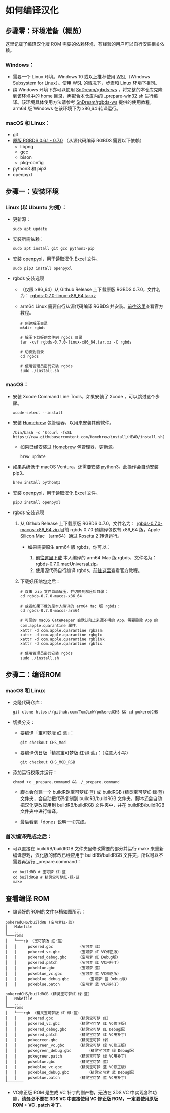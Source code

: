 # 如何编译汉化

## 步骤零：环境准备（概览）

这里记载了编译汉化版 ROM 需要的依赖环境，有经验的用户可以自行安装相关依赖。

### Windows：
- 需要一个 Linux 环境。Windows 10 或以上推荐使用 [WSL](https://learn.microsoft.com/zh-cn/windows/wsl/install)（Windows Subsystem for Linux）。使用 WSL 的情况下，步骤和 Linux 环境下相同。
- 纯 Windows 环境下亦可以使用 [SnDream/rgbds-ws](https://github.com/SnDream/rgbds-ws) ，将完整的本仓库克隆到该环境中的 home 目录，再配合本仓库内的 _prepare-win32.sh 进行编译。该环境具体使用方法请参考 [SnDream/rgbds-ws](https://github.com/SnDream/rgbds-ws) 提供的使用教程。arm64 版 Windows 在该环境下为 x86_64 转译运行。

### macOS 和 Linux：
- git
- [原版 RGBDS 0.6.1 - 0.7.0](https://rgbds.gbdev.io/install/) （从源代码编译 RGBDS 需要以下依赖）
	-  libpng
	-  gcc
	-  bison
	-  pkg-config
-  python3 和 pip3
-  openpyxl

## 步骤一：安装环境
### Linux (以 Ubuntu 为例）：
- 更新源：

	```
	sudo apt update
	```
	
- 安装所需依赖：

	```
	sudo apt install git gcc python3-pip
	```
	
- 安装 openpyxl，用于读取汉化 Excel 文件。
	
	```
	sudo pip3 install openpyxl
	```
	
- rgbds 安装选项
	-  （仅限 x86_64）从 Github Release 上下载原版 RGBDS 0.7.0，文件名为：  [rgbds-0.7.0-linux-x86_64.tar.xz](https://github.com/gbdev/rgbds/releases/tag/v0.7.0)
	- arm64 Linux 需要自行从源代码编译 RGBDS 并安装。[前往这里](https://rgbds.gbdev.io/install/source)查看官方教程。

 	
 		```
		# 创建解压目录
		mkdir rgbds

		# 解压下载好的文件到 rgbds 目录
		tar -xvf rgbds-0.7.0-linux-x86_64.tar.xz -C rgbds

		# 切换到目录
		cd rgbds

		# 使用管理员密码安装 rgbds
		sudo ./install.sh
		```
		
### macOS：
- 安装 Xcode Command Line Tools，如果安装了 Xcode ，可以跳过这个步骤。
	
	```
	xcode-select --install
	```
	
- 安装 [Homebrew](https://brew.sh) 包管理器，以用来安装其他软件。
	
	```
	/bin/bash -c "$(curl -fsSL https://raw.githubusercontent.com/Homebrew/install/HEAD/install.sh)"
	```

	- 如果已经安装过 [Homebrew](https://brew.sh) 包管理器，更新源。
	
		```
		brew update
		```

- 如果系统低于 macOS Ventura，还需要安装 python3。此操作会自动安装 pip3。
	
	```
	brew install python@3
	```

- 安装 openpyxl，用于读取汉化 Excel 文件。
	
	```
	pip3 install openpyxl
	```
	
- rgbds 安装选项

	1.  从 Github Release 上下载原版 RGBDS 0.7.0，文件名为：  [rgbds-0.7.0-macos-x86_64.zip
](https://github.com/gbdev/rgbds/releases/tag/v0.7.0) 目前 rgbds 0.7.0 预编译包仅有 x86_64 版，Apple Silicon Mac （arm64）通过 Rosetta 2 转译运行。 

		- 如果需要原生 arm64 版 rgbds，你可以：

			1. [前往这里下载](https://tomjinw.github.io/download/rgbds-0.7.0.macUniversal.zip) 本人编译的 arm64 Mac 版 rgbds，文件名为：rgbds-0.7.0.macUniversal.zip。
			2. 使用源代码自行编译 rgbds，[前往这里](https://rgbds.gbdev.io/install/source)查看官方教程。
 	
	3. 下载好压缩包之后：

 		```
		# 双击 zip 文件自动解压，并切换到解压后目录：
		cd rgbds-0.7.0-macos-x86_64

		# 或者如果下载的是本人编译的 arm64 Mac 版 rgbds：
		cd rgbds-0.7.0-macos-arm64

		# 可恶的 macOS GateKeeper 会默认阻止来源不明的 App，需要删除 App 的 com.apple.quarantine 属性。
		xattr -d com.apple.quarantine rgbasm
		xattr -d com.apple.quarantine rgbgfx
		xattr -d com.apple.quarantine rgblink
		xattr -d com.apple.quarantine rgbfix

		# 使用管理员密码安装 rgbds
		sudo ./install.sh
		```
		



## 步骤二：编译ROM

### macOS 和 Linux

- 克隆代码仓库：

	```
	git clone https://github.com/TomJinW/pokeredCHS && cd pokeredCHS
	```
	
- 切换分支：
	- 要编译「宝可梦版 红·蓝」：

		```
		git checkout CHS_Mod
		```
		
	- 要编译仿日版「精灵宝可梦版 红·绿·蓝」：（注意大小写）

		```
		git checkout CHS_MOD_RGB
		```

- 添加运行权限并运行：

	```
	chmod +x _prepare.command && ./_prepare.command
	```

	- 脚本会创建一个 buildRB(宝可梦红·蓝) 或 buildRGB (精灵宝可梦红·绿·蓝) 文件夹，会自动把代码复制到 buildRB/buildRGB 文件夹，脚本还会自动把汉化更改应用到 buildRB/buildRGB 文件夹中，并在 buildRB/buildRGB 文件夹中进行编译。

	- 最后看到「done」说明一切完成。

### 首次编译完成之后：

- 可以直接在 buildRB/buildRGB 文件夹里修改需要的部分并运行 make 来重新编译游戏，汉化版的修改已经应用于 buildRB/buildRGB 文件夹，所以可以不需要再运行 _prepare.command：

	```
	cd buildRB # 宝可梦 红·蓝
	cd buildRGB # 精灵宝可梦红·绿·蓝
	make
	```

## 查看编译 ROM

- 编译好的ROM的文件存档如图所示：

```
pokeredCHS/buildRB (宝可梦红·蓝)
│   Makefile
│   ...    
└───roms
│   └───rb （宝可梦版 红·蓝）
│ 	│ 	  pokered.gbc 			（宝可梦 红）
│ 	│ 	  pokered_vc.gbc		（宝可梦 红 VC修正版）
│ 	│ 	  pokered_debug.gbc		（宝可梦 红 Debug版）
│ 	│ 	  pokered.patch			（宝可梦 红 VC用补丁）
│ 	│ 	  pokeblue.gbc 			（宝可梦 蓝）
│ 	│ 	  pokeblue_vc.gbc		（宝可梦 蓝 VC修正版）
│ 	│ 	  pokeblue_debug.gbc		（宝可梦 蓝 Debug版）
│ 	│ 	  pokeblue.patch		（宝可梦 蓝 VC用补丁）

pokeredCHS/buildRGB (精灵宝可梦红·绿·蓝)
│   Makefile
│   ...    
└───roms
│   └───rgb （精灵宝可梦版 红·绿·蓝）
│ 	│ 	  pokered.gbc			（精灵宝可梦 红）
│ 	│ 	  pokered_vc.gbc		（精灵宝可梦 红 VC修正版）
│ 	│ 	  pokered_debug.gbc		（精灵宝可梦 红 Debug版）
│ 	│ 	  pokered.patch			（精灵宝可梦 红 VC用补丁）
│ 	│ 	  pokegreen.gbc			（精灵宝可梦 绿）
│ 	│ 	  pokegreen_vc.gbc		（精灵宝可梦 绿 VC修正版）
│ 	│ 	  pokegreen_debug.gbc		（精灵宝可梦 绿 Debug版）
│ 	│ 	  pokegreen.patch		（精灵宝可梦 绿 VC用补丁）
│ 	│ 	  pokeblue.gbc			（精灵宝可梦 蓝）
│ 	│ 	  pokeblue_vc.gbc		（精灵宝可梦 蓝 VC修正版）
│ 	│ 	  pokeblue_debug.gbc		（精灵宝可梦 蓝 Debug版）
│ 	│ 	  pokeblue.patch		（精灵宝可梦 蓝 VC用补丁）
└───────
```
	
- VC修正版 ROM 是生成 VC 补丁的副产物，无法在 3DS VC 中实现各种功能，**请务必不要在 3DS VC 中直接使用 VC 修正版 ROM，一定要使用原版 ROM + VC .patch 补丁。**
	
	
	

